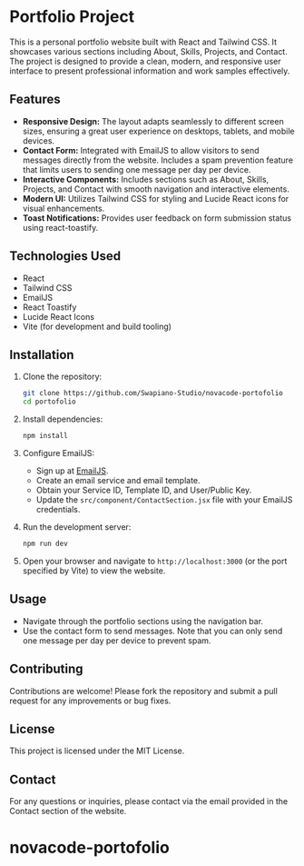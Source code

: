 # Portfolio Project

This is a personal portfolio website built with React and Tailwind CSS. It showcases various sections including About, Skills, Projects, and Contact. The project is designed to provide a clean, modern, and responsive user interface to present professional information and work samples effectively.

## Features

- **Responsive Design:** The layout adapts seamlessly to different screen sizes, ensuring a great user experience on desktops, tablets, and mobile devices.
- **Contact Form:** Integrated with EmailJS to allow visitors to send messages directly from the website. Includes a spam prevention feature that limits users to sending one message per day per device.
- **Interactive Components:** Includes sections such as About, Skills, Projects, and Contact with smooth navigation and interactive elements.
- **Modern UI:** Utilizes Tailwind CSS for styling and Lucide React icons for visual enhancements.
- **Toast Notifications:** Provides user feedback on form submission status using react-toastify.

## Technologies Used

- React
- Tailwind CSS
- EmailJS
- React Toastify
- Lucide React Icons
- Vite (for development and build tooling)

## Installation

1. Clone the repository:

   ```bash
   git clone https://github.com/Swapiano-Studio/novacode-portofolio
   cd portofolio
   ```

2. Install dependencies:

   ```bash
   npm install
   ```

3. Configure EmailJS:

   - Sign up at [EmailJS](https://www.emailjs.com/).
   - Create an email service and email template.
   - Obtain your Service ID, Template ID, and User/Public Key.
   - Update the `src/component/ContactSection.jsx` file with your EmailJS credentials.

4. Run the development server:

   ```bash
   npm run dev
   ```

5. Open your browser and navigate to `http://localhost:3000` (or the port specified by Vite) to view the website.

## Usage

- Navigate through the portfolio sections using the navigation bar.
- Use the contact form to send messages. Note that you can only send one message per day per device to prevent spam.

## Contributing

Contributions are welcome! Please fork the repository and submit a pull request for any improvements or bug fixes.

## License

This project is licensed under the MIT License.

## Contact

For any questions or inquiries, please contact via the email provided in the Contact section of the website.
# novacode-portofolio
